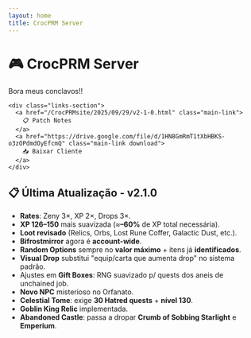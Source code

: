```yaml
---
layout: home
title: CrocPRM Server
---
```


<div class="main-container">
  <div class="hero-section">
    <h1 class="hero-title">🎮 CrocPRM Server</h1>
    <p class="hero-subtitle">Bora meus conclavos!!</p>
    
    <div class="links-section">
      <a href="/CrocPRMsite/2025/09/29/v2-1-0.html" class="main-link">
        📋 Patch Notes
      </a>
      <a href="https://drive.google.com/file/d/1HN8GmRmT1tXbHBKS-o3zOPdmdOyEfcmQ" class="main-link download">
        📥 Baixar Cliente
      </a>
    </div>
  </div>

  <div class="tldr-section">
    <h2>📋 Última Atualização - v2.1.0</h2>
    <div class="tldr-content">
      <ul>
        <li><strong>Rates</strong>: Zeny 3×, XP 2×, Drops 3×.</li>
        <li><strong>XP 126–150</strong> mais suavizada (≈<strong>–60%</strong> de XP total necessária).</li>
        <li><strong>Loot revisado</strong> (Relics, Orbs, Lost Rune Coffer, Galactic Dust, etc.).</li>
        <li><strong>Bifrostmirror</strong> agora é <strong>account-wide</strong>.</li>
        <li><strong>Random Options</strong> sempre no <strong>valor máximo</strong> + itens já <strong>identificados</strong>.</li>
        <li><strong>Visual Drop</strong> substitui "equip/carta que aumenta drop" no sistema padrão.</li>
        <li>Ajustes em <strong>Gift Boxes</strong>: RNG suavizado p/ quests dos aneis de unchained job.</li>
        <li><strong>Novo NPC</strong> misterioso no Orfanato.</li>
        <li><strong>Celestial Tome</strong>: exige <strong>30 Hatred quests</strong> + <strong>nível 130</strong>.</li>
        <li><strong>Goblin King Relic</strong> implementada.</li>
        <li><strong>Abandoned Castle</strong>: passa a dropar <strong>Crumb of Sobbing Starlight</strong> e <strong>Emperium</strong>.</li>
      </ul>
    </div>
  </div>
</div>
